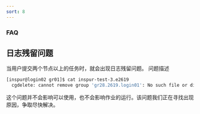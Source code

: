 ```yaml
---
sort: 8
---
```


### FAQ

## 日志残留问题
  当用户提交两个节点以上的任务时，就会出现日志残留问题。
  问题描述
  ```bash
  [inspur@login02 gr01]$ cat inspur-test-3.e2619
    cgdelete: cannot remove group 'gr28.2619.login01': No such file or directory
  ```
  这个问题并不会影响可以使用，也不会影响作业的运行。该问题我们正在寻找出现原因，争取尽快解决。
